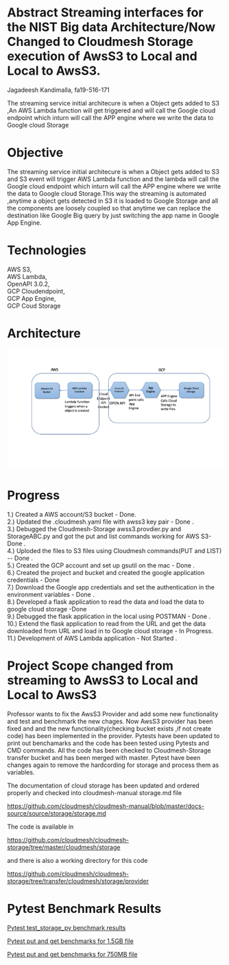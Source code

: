 # Abstract Streaming interfaces for the NIST Big data Architecture/Now Changed to Cloudmesh Storage execution of AwsS3 to Local and Local to AwsS3.

Jagadeesh Kandimalla, fa19-516-171 

The streaming service initial architecure is when a Object gets added to S3 ,An AWS Lambda function will get triggered and will call the Google cloud endpoint which inturn will call the APP engine where we write the data to Google cloud Storage


# Objective

The streaming service initial architecure is when a Object gets added to S3 and S3 event will trigger AWS Lambda function and the lambda will call the Google cloud endpoint which inturn will call the APP engine where we write the data to Google cloud Storage.This way the streaming is automated ,anytime a object gets detected in S3 it is loaded to Google Storage and all the components are loosely coupled so that anytime we can replace the destination like Google Big query by just switching the app name in Google App Engine.


# Technologies

AWS S3,<br/>
AWS Lambda,<br/>
OpenAPI 3.0.2,<br/>
GCP Cloudendpoint,<br/>
GCP App Engine,<br/>
GCP Coud Storage

# Architecture

![architecture](images/architecuture-171.png)

# Progress
1.) Created a AWS account/S3 bucket - Done.  
2.) Updated the .cloudmesh.yaml file with awss3 key pair - Done   .  
3.) Debugged the Cloudmesh-Storage awss3.provdier.py and StorageABC.py and got the put and list commands working for AWS S3- Done .    
4.) Uploded the files to S3 files using Cloudmesh commands(PUT and LIST) -- Done .     
5.) Created the GCP account and set up gsutil on the mac - Done .  
6.) Created the project and bucket and created the google application credentials - Done   
7.) Download the Google app credentials and set the authentication in the environment variables - Done .   
8.) Developed a flask application to read the data and load the data to google cloud storage -Done       
9.) Debugged the flask application in the local using POSTMAN - Done .   
10.) Extend the flask application to read from the URL and get the data downloaded from URL and load in to Google cloud storage - In Progress.<br/>
11.) Development of AWS Lambda application - Not Started . 

# Project Scope changed from streaming to AwsS3 to Local and Local to AwsS3

Professor wants to fix the AwsS3 Provider and add some new functionality and test and benchmark the new chages.
Now AwsS3 provider has been fixed and and the new functionality(checking bucket exists ,if not create code) has been implemented in the provider.
Pytests have been updated to print out benchamarks and the code has been tested using Pytests and CMD commands.
All the code has been checked to Cloudmesh-Storage transfer bucket and has been merged with master.
Pytest have been changes again to remove the hardcording for storage and process them as variables.

The documentation of cloud storage has been updated and ordered properly and checked into cloudmesh-manual storage.md file

https://github.com/cloudmesh/cloudmesh-manual/blob/master/docs-source/source/storage/storage.md

The code is available in 

https://github.com/cloudmesh/cloudmesh-storage/tree/master/cloudmesh/storage

and there is also a working directory for this code

https://github.com/cloudmesh/cloudmesh-storage/tree/transfer/cloudmesh/storage/provider


# Pytest Benchmark Results

[Pytest test_storage_py benchmark results](../project/awss3storagebenchmarks.txt)

[Pytest put and get benchmarks for 1.5GB file](../project/cloud-awss3-fa19-171.txt)

[Pytest put and get benchmarks for 750MB file](../project/cloud-awss3-fa19-171-750MB.txt)






